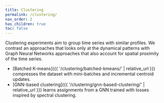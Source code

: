 ```yaml
---
title: Clustering
permalink: /clustering/
nav_order: 2
has_children: true
toc: false
---
```


Clustering experiments aim to group time series with similar profiles.
We contrast an approaches that looks only at the dynamical patterns with Graph Neural Networks approaches that also account for spatial proximity of the time series.

- [Batched K-means]({{ '/clustering/batched-kmeans/' | relative_url }}) compresses the dataset with mini-batches and incremental centroid updates.
- [GNN-based clustering]({{ '/clustering/gnn-based-clustering/' | relative_url }}) learns assignments from a GNN trained with losses inspired by spectral clustering.
